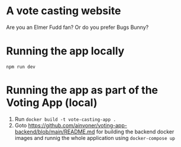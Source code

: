 # A vote casting website

Are you an Elmer Fudd fan? Or do you prefer Bugs Bunny?

# Running the app locally

`npm run dev`

# Running the app as part of the Voting App (local)
1. Run `docker build -t vote-casting-app .`
2. Goto https://github.com/ainvoner/voting-app-backend/blob/main/README.md for building the backend docker images and runnig the whole application using `docker-compose up`
